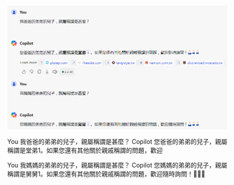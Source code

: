 

![](./img/CopilotFamily.png)

You
我爸爸的弟弟的兒子，親屬稱謂是甚麼？
Copilot
您爸爸的弟弟的兒子，親屬稱謂是堂弟1。如果您還有其他關於親戚稱謂的問題，歡迎


You
我媽媽的弟弟的兒子，親屬稱謂是甚麼？
Copilot
您媽媽的弟弟的兒子，親屬稱謂是舅舅1。如果您還有其他關於親戚稱謂的問題，歡迎隨時詢問！👨‍👦‍👦